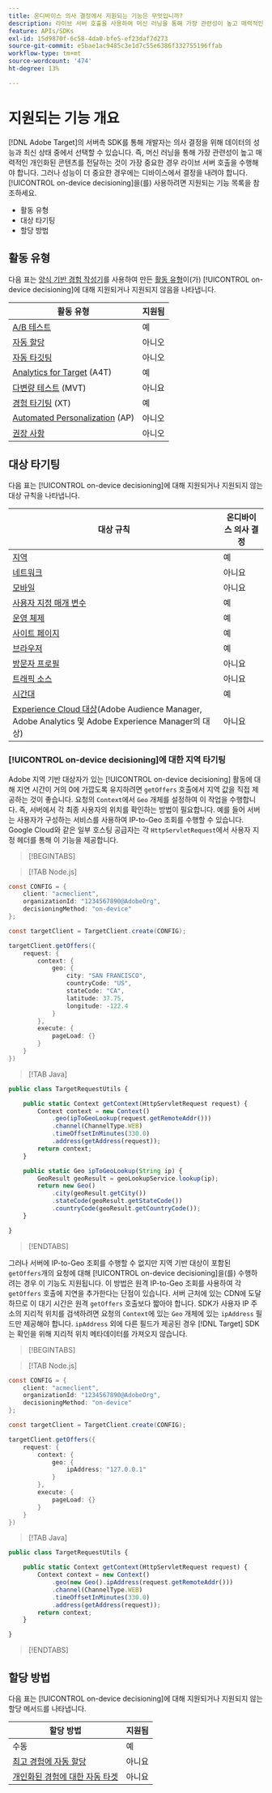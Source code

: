 ```yaml
---
title: 온디바이스 의사 결정에서 지원되는 기능은 무엇입니까?
description: 라이브 서버 호출을 사용하여 머신 러닝을 통해 가장 관련성이 높고 매력적인 개인화된 콘텐츠를 전달하는 방법을 알아봅니다.
feature: APIs/SDKs
exl-id: 15d9870f-6c58-4da0-bfe5-ef23daf7d273
source-git-commit: e5bae1ac9485c3e1d7c55e6386f332755196ffab
workflow-type: tm+mt
source-wordcount: '474'
ht-degree: 13%

---
```


# 지원되는 기능 개요

[!DNL Adobe Target]의 서버측 SDK를 통해 개발자는 의사 결정을 위해 데이터의 성능과 최신 상태 중에서 선택할 수 있습니다. 즉, 머신 러닝을 통해 가장 관련성이 높고 매력적인 개인화된 콘텐츠를 전달하는 것이 가장 중요한 경우 라이브 서버 호출을 수행해야 합니다. 그러나 성능이 더 중요한 경우에는 디바이스에서 결정을 내려야 합니다. [!UICONTROL on-device decisioning]을(를) 사용하려면 지원되는 기능 목록을 참조하세요.

* 활동 유형
* 대상 타기팅
* 할당 방법

## 활동 유형

다음 표는 [양식 기반 경험 작성기](https://experienceleague.adobe.com/docs/target/using/experiences/form-experience-composer.html?)를 사용하여 만든 [활동 유형](https://experienceleague.adobe.com/docs/target/using/activities/target-activities-guide.html)이(가) [!UICONTROL on-device decisioning]에 대해 지원되거나 지원되지 않음을 나타냅니다.

| 활동 유형 | 지원됨 |
| --- | --- |
| [A/B 테스트](https://experienceleague.adobe.com/docs/target/using/activities/abtest/test-ab.html) | 예 |
| [자동 할당](https://experienceleague.adobe.com/docs/target/using/activities/auto-allocate/automated-traffic-allocation.html) | 아니오 |
| [자동 타깃팅](https://experienceleague.adobe.com/docs/target/using/activities/auto-target/auto-target-to-optimize.html) | 아니오 |
| [Analytics for Target](https://experienceleague.adobe.com/docs/target/using/integrate/a4t/a4t.html) (A4T) | 예 |
| [다변량 테스트](https://experienceleague.adobe.com/docs/target/using/activities/multivariate-test/multivariate-testing.html) (MVT) | 아니요 |
| [경험 타기팅](https://experienceleague.adobe.com/docs/target/using/activities/experience-targeting/experience-target.html) (XT) | 예 |
| [Automated Personalization](https://experienceleague.adobe.com/docs/target/using/activities/automated-personalization/automated-personalization.html) (AP) | 아니오 |
| [권장 사항](https://experienceleague.adobe.com/docs/target/using/recommendations/recommendations.html) | 아니오 |


## 대상 타기팅

다음 표는 [!UICONTROL on-device decisioning]에 대해 지원되거나 지원되지 않는 대상 규칙을 나타냅니다.

| 대상 규칙 | 온디바이스 의사 결정 |
| --- | --- |
| [지역](https://experienceleague.adobe.com/docs/target/using/audiences/create-audiences/categories-audiences/geo.html) | 예 |
| [네트워크](https://experienceleague.adobe.com/docs/target/using/audiences/create-audiences/categories-audiences/network.html) | 아니요 |
| [모바일](https://experienceleague.adobe.com/docs/target/using/audiences/create-audiences/categories-audiences/mobile.html) | 아니요 |
| [사용자 지정 매개 변수](https://experienceleague.adobe.com/docs/target/using/audiences/create-audiences/categories-audiences/custom-parameters.html) | 예 |
| [운영 체제](https://experienceleague.adobe.com/docs/target/using/audiences/create-audiences/categories-audiences/operating-system.html) | 예 |
| [사이트 페이지](https://experienceleague.adobe.com/docs/target/using/audiences/create-audiences/categories-audiences/site-pages.html) | 예 |
| [브라우저](https://experienceleague.adobe.com/docs/target/using/audiences/create-audiences/categories-audiences/browser.html) | 예 |
| [방문자 프로필](https://experienceleague.adobe.com/docs/target/using/audiences/create-audiences/categories-audiences/visitor-profile.html) | 아니요 |
| [트래픽 소스](https://experienceleague.adobe.com/docs/target/using/audiences/create-audiences/categories-audiences/traffic-sources.html) | 아니요 |
| [시간대](https://experienceleague.adobe.com/docs/target/using/audiences/create-audiences/categories-audiences/time-frame.html) | 예 |
| [Experience Cloud 대상](https://experienceleague.adobe.com/docs/target/using/integrate/mmp.html)(Adobe Audience Manager, Adobe Analytics 및 Adobe Experience Manager의 대상) | 아니요 |

### [!UICONTROL on-device decisioning]에 대한 지역 타기팅

Adobe 지역 기반 대상자가 있는 [!UICONTROL on-device decisioning] 활동에 대해 지연 시간이 거의 0에 가깝도록 유지하려면 `getOffers` 호출에서 지역 값을 직접 제공하는 것이 좋습니다. 요청의 `Context`에서 `Geo` 개체를 설정하여 이 작업을 수행합니다. 즉, 서버에서 각 최종 사용자의 위치를 확인하는 방법이 필요합니다. 예를 들어 서버는 사용자가 구성하는 서비스를 사용하여 IP-to-Geo 조회를 수행할 수 있습니다. Google Cloud와 같은 일부 호스팅 공급자는 각 `HttpServletRequest`에서 사용자 지정 헤더를 통해 이 기능을 제공합니다.

>[!BEGINTABS]

>[!TAB Node.js]

```csharp {line-numbers="true"}
const CONFIG = {
    client: "acmeclient",
    organizationId: "1234567890@AdobeOrg",
    decisioningMethod: "on-device"
};

const targetClient = TargetClient.create(CONFIG);

targetClient.getOffers({
    request: {
        context: {
            geo: {
                city: "SAN FRANCISCO",
                countryCode: "US",
                stateCode: "CA",
                latitude: 37.75,
                longitude: -122.4
            }
        },
        execute: {
            pageLoad: {}
        }
    }
})
```

>[!TAB Java]

```javascript {line-numbers="true"}
public class TargetRequestUtils {

    public static Context getContext(HttpServletRequest request) {
        Context context = new Context()
            .geo(ipToGeoLookup(request.getRemoteAddr()))
            .channel(ChannelType.WEB)
            .timeOffsetInMinutes(330.0)
            .address(getAddress(request));
        return context;
    }

    public static Geo ipToGeoLookup(String ip) {
        GeoResult geoResult = geoLookupService.lookup(ip);
        return new Geo()
            .city(geoResult.getCity())
            .stateCode(geoResult.getStateCode())
            .countryCode(geoResult.getCountryCode());
    }

}
```

>[!ENDTABS]

그러나 서버에 IP-to-Geo 조회를 수행할 수 없지만 지역 기반 대상이 포함된 `getOffers`개의 요청에 대해 [!UICONTROL on-device decisioning]을(를) 수행하려는 경우 이 기능도 지원됩니다. 이 방법은 원격 IP-to-Geo 조회를 사용하여 각 `getOffers` 호출에 지연을 추가한다는 단점이 있습니다. 서버 근처에 있는 CDN에 도달하므로 이 대기 시간은 원격 `getOffers` 호출보다 짧아야 합니다. SDK가 사용자 IP 주소의 지리적 위치를 검색하려면 요청의 `Context`에 있는 `Geo` 개체에 있는 `ipAddress` 필드만 제공해야 합니다. `ipAddress` 외에 다른 필드가 제공된 경우 [!DNL Target] SDK는 확인을 위해 지리적 위치 메타데이터를 가져오지 않습니다.


>[!BEGINTABS]

>[!TAB Node.js]

```csharp {line-numbers="true"}
const CONFIG = {
    client: "acmeclient",
    organizationId: "1234567890@AdobeOrg",
    decisioningMethod: "on-device"
};

const targetClient = TargetClient.create(CONFIG);

targetClient.getOffers({
    request: {
        context: {
            geo: {
                ipAddress: "127.0.0.1"
            }
        },
        execute: {
            pageLoad: {}
        }
    }
})
```

>[!TAB Java]

```javascript {line-numbers="true"}
public class TargetRequestUtils {

    public static Context getContext(HttpServletRequest request) {
        Context context = new Context()
            .geo(new Geo().ipAddress(request.getRemoteAddr()))
            .channel(ChannelType.WEB)
            .timeOffsetInMinutes(330.0)
            .address(getAddress(request));
        return context;
    }

}
```

>[!ENDTABS]

## 할당 방법

다음 표는 [!UICONTROL on-device decisioning]에 대해 지원되거나 지원되지 않는 할당 메서드를 나타냅니다.

| 할당 방법 | 지원됨 |
| --- | --- |
| 수동 | 예 |
| [최고 경험에 자동 할당](https://experienceleague.adobe.com/docs/target/using/activities/auto-allocate/automated-traffic-allocation.html) | 아니요 |
| [개인화된 경험에 대한 자동 타겟](https://experienceleague.adobe.com/docs/target/using/activities/auto-target-to-optimize.html) | 아니요 |
